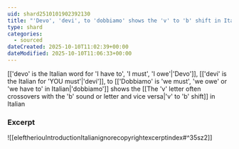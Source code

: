 ```yaml
---
uid: shard2510101902392130
title: "'Devo', 'devi', to 'dobbiamo' shows the 'v' to 'b' shift in Italian"
type: shard
categories:
  - sourced
dateCreated: 2025-10-10T11:02:39+00:00
dateModified: 2025-10-10T11:06:33+00:00
---
```

[['devo' is the Italian word for 'I have to', 'I must', 'I owe'|'Devo']], [['devi' is the Italian for 'YOU must'|'devi']], to [['Dobbiamo' is 'we must', 'we owe' or 'we have to' in Italian|'dobbiamo']] shows the [[The 'v' letter often crossovers with the 'b' sound or letter and vice versa|'v' to 'b' shift]] in Italian

### Excerpt
![[eleftheriouIntroductionItalianignorecopyrightexcerptindex#^35sz2]]